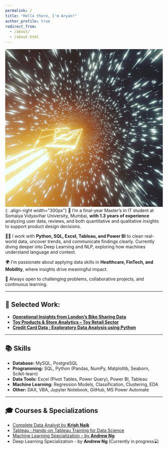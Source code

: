 ```yaml
---
permalink: /
title: "Hello there, I'm Aryan!"
author_profile: true
redirect_from: 
  - /about/
  - /about.html
---
```


![Frontpage](/images/Frontpage2.jpg){: .align-right width="300px"}
🏦 I’m a final-year Master’s in IT student at Somaiya Vidyavihar University, Mumbai, **with 1.3 years of experience** analyzing user data, reviews, and both quantitative and qualitative insights to support product design decisions.

✍🏻 I work with **Python, SQL, Excel, Tableau, and Power BI** to clean real-world data, uncover trends, and communicate findings clearly. Currently diving deeper into Deep Learning and NLP, exploring how machines understand language and context.

🌍 I’m passionate about applying data skills in **Healthcare, FinTech, and Mobility**, where insights drive meaningful impact.

🚀 Always open to challenging problems, collaborative projects, and continuous learning.

---

## 🧠 Selected Work:

- [**Operational Insights from London’s Bike Sharing Data**](https://mlaryan.github.io/portfolio/portfolio-1/)
- [**Toy Products & Store Analytics – Toy Retail Sector**](https://mlaryan.github.io/portfolio/portfolio-2/)
- [**Credit Card Data : Exploratory Data Analysis using Python**](https://mlaryan.github.io/portfolio/portfolio-3/)

---

## 📚 Skills

- **Database:** MySQL, PostgreSQL  
- **Programming:** SQL, Python (Pandas, NumPy, Matplotlib, Seaborn, Scikit-learn) 
- **Data Tools:** Excel (Pivot Tables, Power Query), Power BI, Tableau  
- **Machine Learning:** Regression Models, Classification, Clustering, EDA 
- **Other:** DAX, VBA, Jupyter Notebook, GitHub, MS Power Automate  

---

## 🎓 Courses & Specializations

- [Complete Data Analyst by **Krish Naik**](https://www.udemy.com/certificate/UC-d5585782-2057-48d4-8c51-50de1b4b5ae6/)
- [Tableau : Hands-on Tableau Training for Data Science](https://www.udemy.com/certificate/UC-ca32b0fd-6509-4d32-96bb-f665334a17f5/)
- [Machine Learning Specialization – by **Andrew Ng**](https://www.coursera.org/account/accomplishments/specialization/R06XLN6URX42)
- Deep Learning Specialization - by **Andrew Ng** (Currently in progress⌛)



